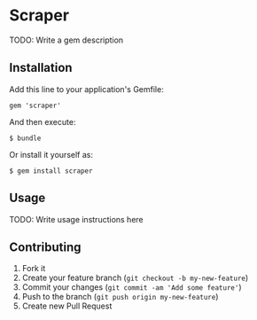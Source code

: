 # Scraper

TODO: Write a gem description

## Installation

Add this line to your application's Gemfile:

    gem 'scraper'

And then execute:

    $ bundle

Or install it yourself as:

    $ gem install scraper

## Usage

TODO: Write usage instructions here

## Contributing

1. Fork it
2. Create your feature branch (`git checkout -b my-new-feature`)
3. Commit your changes (`git commit -am 'Add some feature'`)
4. Push to the branch (`git push origin my-new-feature`)
5. Create new Pull Request
